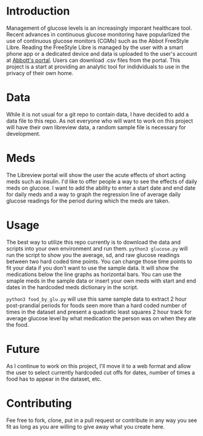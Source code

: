 # Introduction
Management of glucose levels is an increasingly imporant healthcare tool. Recent advances in continuous glucose monitoring have popularlized the use of continuous glucose monitors (CGMs) such as the Abbot FreeStyle Libre. Reading the FreeStyle Libre is managed by the user with a smart phone app or a dedicated device and data is uploaded to the user's account at [Abbott's portal](https://www.libreview.com). Users can download .csv files from the portal. This project is a start at providing an analytic tool for indidviduals to use in the privacy of their own home.

# Data
While it is not usual for a git repo to contain data, I have decided to add a data file to this repo. As not everyone who will want to work on this project will have their own libreview data, a random sample file is necessary for development.

# Meds
The Libreview portal will show the user the acute effects of short acting meds such as insulin. I'd like to offer people a way to see the effects of daily meds on glucose. I want to add the ability to enter a start date and end date for daily meds and a way to graph the regression line of average daily glucose readings for the period during which the meds are taken.

# Usage
The best way to utilize this repo currently is to download the data and scripts into your own environment and run them. `python3 glucose.py` will run the script to show you the average, sd, and raw glucose readings between two hard coded time points. You can change those time points to fit your data if you don't want to use the sample data. It will show the medications below the line graphs as horizontal bars. You can use the smaple meds in the sample data or insert your own meds with start and end dates in the hardcoded meds dictionary in the script.

`python3 food_by_glu.py` will use this same sample data to extract 2 hour post-prandial periods for foods seen more than a hard coded number of times in the dataset and present a quadratic least squares 2 hour track for average glucose level by what medication the person was on when they ate the food.

# Future
As I continue to work on this project, I'll move it to a web format and allow the user to select currently hardcoded cut offs for dates, number of times a food has to appear in the dataset, etc. 

# Contributing
Fee free to fork, clone, put in a pull request or contribute in any way you see fit as long as you are willing to give away what you create here.
